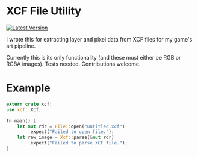 # XCF File Utility

[![Latest Version](https://img.shields.io/crates/v/xcf.svg)](https://crates.io/crates/xcf)

I wrote this for extracting layer and pixel data from XCF files for my game's art pipeline.

Currently this is its only functionality (and these must either be RGB or RGBA images). Tests
needed. Contributions welcome.

# Example

```rust
extern crate xcf;
use xcf::Xcf;

fn main() {
    let mut rdr = File::open("untitled.xcf")
        .expect("Failed to open file.");
    let raw_image = Xcf::parse(&mut rdr)
        .expect("Failed to parse XCF file.");
}
```
